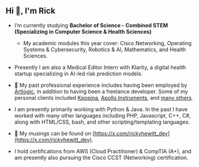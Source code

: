 <h2>Hi 👋, I'm Rick</h2>

- I’m currently studying **Bachelor of Science - Combined STEM (Specializing in Computer Science & Health Sciences)**
    - My academic modules this year cover: Cisco Networking, Operating Systems & Cybersecurity, Robotics & AI, Mathematics, and Health Sciences.

- Presently I am also a Medical Editor Intern with Klarity, a digital health startup specializing in AI-led
risk prediction models.

- 💼 My past professional experience includes having been employed by [Artlogic](https://artlogic.net), in addition to having been a freelance developer. Some of my personal clients included [Kpopina](https://x.com/kpopinarab), [Apollo Instruments](https://apollo-instruments.com), and [many others](https://rickyhewitt.dev/portfolio).

- I am presently primarily working with Python & Java. In the past I have worked with many other languages including PHP, Javascript, C++, C#, along with HTML/CSS, bash, and other scripting/templating languages.

- 📝 My musings can be found on [https://x.com/rickyhewitt_dev](https://x.com/rickyhewitt_dev).

- I hold certifications from AWS (Cloud Practitioner) & CompTIA (A+), and am presently also pursuing the Cisco CCST (Networking) certification.
